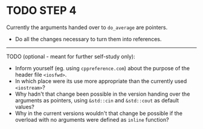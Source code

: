 # TODO STEP 4

Currently the arguments handed over to `do_average` are pointers.

- Do all the changes necessary to turn them into references.

-----------------------------------------------------------------

TODO (optional - meant for further self-study only):

- Inform yourself (eg. using `cppreference.com`) about the
  purpose of the header file `<iosfwd>`.
- In which place were its use more appropriate than the currently
  used `<iostream>`?
- Why hadn't that change been possible in the version handing
  over the arguments as pointers, using `&std::cin` and
  `&std::cout` as default values?
- Why in the current versions wouldn't that change be possible
  if the overload with no arguments were defined as `inline`
  function?
